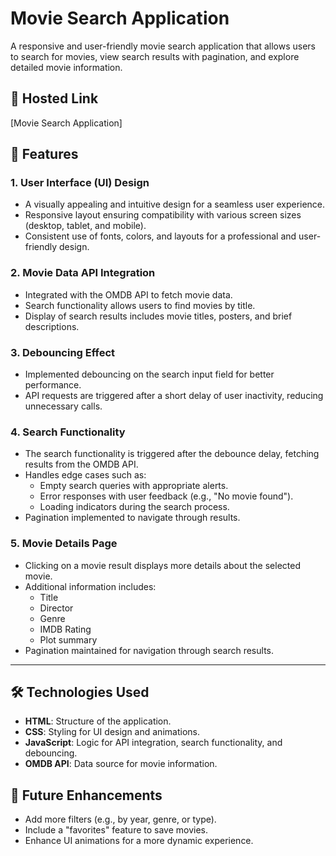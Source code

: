 # Movie Search Application

A responsive and user-friendly movie search application that allows users to search for movies, view search results with pagination, and explore detailed movie information.

## 🚀 Hosted Link
[Movie Search Application]

## 🎯 Features

### 1. User Interface (UI) Design
- A visually appealing and intuitive design for a seamless user experience.
- Responsive layout ensuring compatibility with various screen sizes (desktop, tablet, and mobile).
- Consistent use of fonts, colors, and layouts for a professional and user-friendly design.

### 2. Movie Data API Integration
- Integrated with the OMDB API to fetch movie data.
- Search functionality allows users to find movies by title.
- Display of search results includes movie titles, posters, and brief descriptions.

### 3. Debouncing Effect
- Implemented debouncing on the search input field for better performance.
- API requests are triggered after a short delay of user inactivity, reducing unnecessary calls.

### 4. Search Functionality
- The search functionality is triggered after the debounce delay, fetching results from the OMDB API.
- Handles edge cases such as:
  - Empty search queries with appropriate alerts.
  - Error responses with user feedback (e.g., "No movie found").
  - Loading indicators during the search process.
- Pagination implemented to navigate through results.

### 5. Movie Details Page
- Clicking on a movie result displays more details about the selected movie.
- Additional information includes:
  - Title
  - Director
  - Genre
  - IMDB Rating
  - Plot summary
- Pagination maintained for navigation through search results.

---

## 🛠️ Technologies Used
- **HTML**: Structure of the application.
- **CSS**: Styling for UI design and animations.
- **JavaScript**: Logic for API integration, search functionality, and debouncing.
- **OMDB API**: Data source for movie information.


## 🚧 Future Enhancements
- Add more filters (e.g., by year, genre, or type).
- Include a "favorites" feature to save movies.
- Enhance UI animations for a more dynamic experience.

